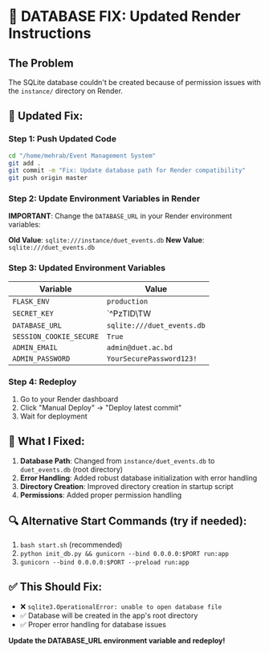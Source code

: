 # 🚨 DATABASE FIX: Updated Render Instructions

## The Problem
The SQLite database couldn't be created because of permission issues with the `instance/` directory on Render.

## 🔧 **Updated Fix:**

### Step 1: Push Updated Code
```bash
cd "/home/mehrab/Event Management System"
git add .
git commit -m "Fix: Update database path for Render compatibility"
git push origin master
```

### Step 2: Update Environment Variables in Render
**IMPORTANT**: Change the `DATABASE_URL` in your Render environment variables:

**Old Value**: `sqlite:///instance/duet_events.db`
**New Value**: `sqlite:///duet_events.db`

### Step 3: Updated Environment Variables
| Variable | Value |
|----------|-------|
| `FLASK_ENV` | `production` |
| `SECRET_KEY` | `^PzTID\TW|\9{D?g}W"*XYlc%dd&#>iC` |
| `DATABASE_URL` | `sqlite:///duet_events.db` |
| `SESSION_COOKIE_SECURE` | `True` |
| `ADMIN_EMAIL` | `admin@duet.ac.bd` |
| `ADMIN_PASSWORD` | `YourSecurePassword123!` |

### Step 4: Redeploy
1. Go to your Render dashboard
2. Click "Manual Deploy" → "Deploy latest commit"
3. Wait for deployment

## 🎯 **What I Fixed:**

1. **Database Path**: Changed from `instance/duet_events.db` to `duet_events.db` (root directory)
2. **Error Handling**: Added robust database initialization with error handling
3. **Directory Creation**: Improved directory creation in startup script
4. **Permissions**: Added proper permission handling

## 🔍 **Alternative Start Commands** (try if needed):

1. `bash start.sh` (recommended)
2. `python init_db.py && gunicorn --bind 0.0.0.0:$PORT run:app`
3. `gunicorn --bind 0.0.0.0:$PORT --preload run:app`

## ✅ **This Should Fix:**
- ❌ `sqlite3.OperationalError: unable to open database file`
- ✅ Database will be created in the app's root directory
- ✅ Proper error handling for database issues

**Update the DATABASE_URL environment variable and redeploy!**
